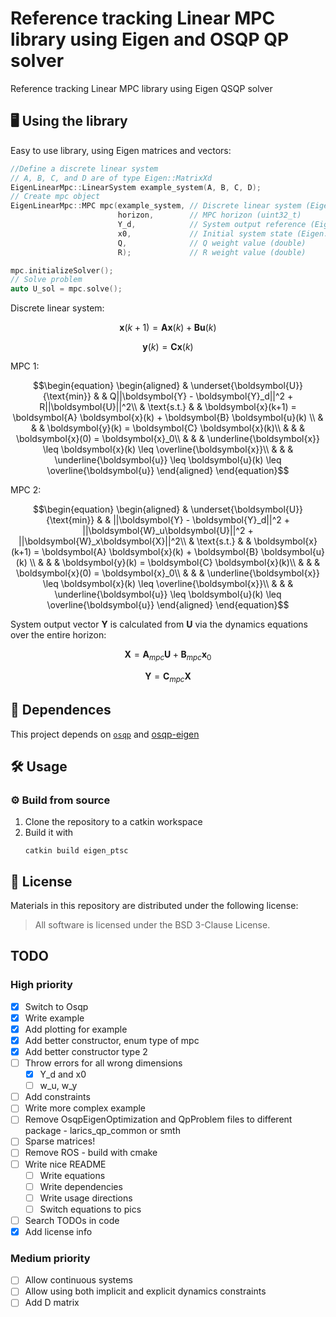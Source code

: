 # Reference tracking Linear MPC library using Eigen and OSQP QP solver
Reference tracking Linear MPC library using Eigen QSQP solver 

## 🖥️ Using the library

Easy to use library, using Eigen matrices and vectors:

```cpp
//Define a discrete linear system 
// A, B, C, and D are of type Eigen::MatrixXd
EigenLinearMpc::LinearSystem example_system(A, B, C, D); 
// Create mpc object
EigenLinearMpc::MPC mpc(example_system, // Discrete linear system (EigenLinearMpc::LinearSystem)
                        horizon,        // MPC horizon (uint32_t)
                        Y_d,            // System output reference (Eigen::VectorXd)
                        x0,             // Initial system state (Eigen::VectorXd)
                        Q,              // Q weight value (double)
                        R);             // R weight value (double)

mpc.initializeSolver();
// Solve problem
auto U_sol = mpc.solve();
```


Discrete linear system:

$$
\boldsymbol{x}(k+1) = \boldsymbol{A}\boldsymbol{x}(k) + \boldsymbol{B}\boldsymbol{u}(k)
$$

$$
\boldsymbol{y}(k) = \boldsymbol{C}\boldsymbol{x}(k)
$$

  

MPC 1:

  

$$\begin{equation}
\begin{aligned}
& \underset{\boldsymbol{U}}{\text{min}} & &
Q||\boldsymbol{Y} - \boldsymbol{Y}_d||^2 + R||\boldsymbol{U}||^2\\
& \text{s.t.} & & \boldsymbol{x}(k+1) =
\boldsymbol{A} \boldsymbol{x}(k) +
\boldsymbol{B} \boldsymbol{u}(k) \\
& & & \boldsymbol{y}(k) =
\boldsymbol{C} \boldsymbol{x}(k)\\
& & & \boldsymbol{x}(0) =
\boldsymbol{x}_0\\
& & & \underline{\boldsymbol{x}} \leq  \boldsymbol{x}(k) \leq  \overline{\boldsymbol{x}}\\
& & & \underline{\boldsymbol{u}} \leq  \boldsymbol{u}(k) \leq  \overline{\boldsymbol{u}}
\end{aligned}
\end{equation}$$

MPC 2:

$$\begin{equation}
\begin{aligned}
& \underset{\boldsymbol{U}}{\text{min}} & &
||\boldsymbol{Y} - \boldsymbol{Y}_d||^2 + ||\boldsymbol{W}_u\boldsymbol{U}||^2 + ||\boldsymbol{W}_x\boldsymbol{X}||^2\\
& \text{s.t.} & & \boldsymbol{x}(k+1) =
\boldsymbol{A} \boldsymbol{x}(k) +
\boldsymbol{B} \boldsymbol{u}(k) \\
& & & \boldsymbol{y}(k) =
\boldsymbol{C} \boldsymbol{x}(k)\\
& & & \boldsymbol{x}(0) =
\boldsymbol{x}_0\\
& & & \underline{\boldsymbol{x}} \leq  \boldsymbol{x}(k) \leq  \overline{\boldsymbol{x}}\\
& & & \underline{\boldsymbol{u}} \leq  \boldsymbol{u}(k) \leq  \overline{\boldsymbol{u}}
\end{aligned}
\end{equation}$$

System output vector $\boldsymbol{Y}$ is calculated from $\boldsymbol{U}$ via the dynamics equations over the entire horizon:

$$
\boldsymbol{X} = \boldsymbol{A}_{mpc} \boldsymbol{U} + \boldsymbol{B}_{mpc} \boldsymbol{x}_0
$$

$$
\boldsymbol{Y} = \boldsymbol{C}_{mpc} \boldsymbol{X}
$$

## 📄 Dependences

This project depends on [`osqp`](https://github.com/ivatavuk/osqp) and [osqp-eigen](https://github.com/ivatavuk/osqp-eigen)

## 🛠️ Usage

### ⚙️ Build from source

1. Clone the repository to a catkin workspace
2. Build it with
   ```
   catkin build eigen_ptsc
   ```

## 📝 License

Materials in this repository are distributed under the following license:

> All software is licensed under the BSD 3-Clause License.

## TODO
### High priority
- [x] Switch to Osqp
- [x] Write example
- [x] Add plotting for example
- [x] Add better constructor, enum type of mpc
- [x] Add better constructor type 2
- [ ] Throw errors for all wrong dimensions
    - [x] Y_d and x0
    - [ ] w_u, w_y
- [ ] Add constraints
- [ ] Write more complex example
- [ ] Remove OsqpEigenOptimization and QpProblem files to different package - larics_qp_common or smth
- [ ] Sparse matrices!
- [ ] Remove ROS - build with cmake
- [ ] Write nice README
    - [ ] Write equations
    - [ ] Write dependencies
    - [ ] Write usage directions
    - [ ] Switch equations to pics
- [ ] Search TODOs in code
- [x] Add license info

### Medium priority
- [ ] Allow continuous systems
- [ ] Allow using both implicit and explicit dynamics constraints
- [ ] Add D matrix
